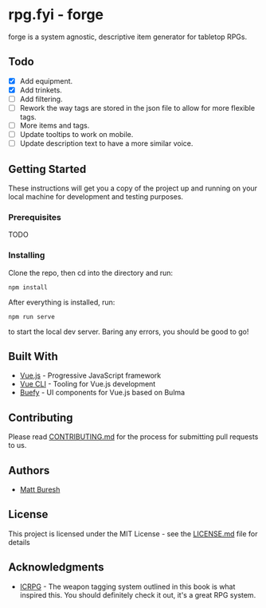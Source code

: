 # rpg.fyi - forge

forge is a system agnostic, descriptive item generator for tabletop RPGs.

## Todo

- [x] Add equipment.
- [x] Add trinkets.
- [ ] Add filtering.
- [ ] Rework the way tags are stored in the json file to allow for more flexible tags.
- [ ] More items and tags.
- [ ] Update tooltips to work on mobile.
- [ ] Update description text to have a more similar voice.

## Getting Started

These instructions will get you a copy of the project up and running on your local machine for development and testing purposes.

### Prerequisites

TODO

### Installing

Clone the repo, then cd into the directory and run:

```
npm install
```

After everything is installed, run:

```
npm run serve
```

to start the local dev server. Baring any errors, you should be good to go!


## Built With

* [Vue.js](https://vuejs.org/) - Progressive JavaScript framework 
* [Vue CLI](https://cli.vuejs.org/) - Tooling for Vue.js development
* [Buefy](https://buefy.github.io/#/) - UI components for Vue.js based on Bulma

## Contributing

Please read [CONTRIBUTING.md](CONTRIBUTING.md) for the process for submitting pull requests to us.

## Authors

* [Matt Buresh](https://github.com/mattburesh)

## License

This project is licensed under the MIT License - see the [LICENSE.md](LICENSE.md) file for details

## Acknowledgments

* [ICRPG](https://www.icrpg.com/) - The weapon tagging system outlined in this book is what inspired this. You should definitely check it out, it's a great RPG system.
